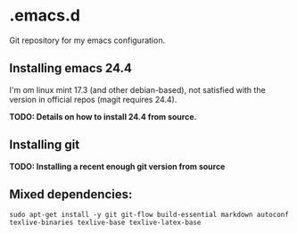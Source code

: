 .emacs.d
========

Git repository for my emacs configuration.

Installing emacs 24.4
---------------------

I'm om linux mint 17.3 (and other debian-based), not satisfied with the version in official repos (magit requires 24.4).

**TODO: Details on how to install 24.4 from source.**

Installing git
--------------

**TODO: Installing a recent enough git version from source**

Mixed dependencies:
-------------------

    sudo apt-get install -y git git-flow build-essential markdown autoconf texlive-binaries texlive-base texlive-latex-base
